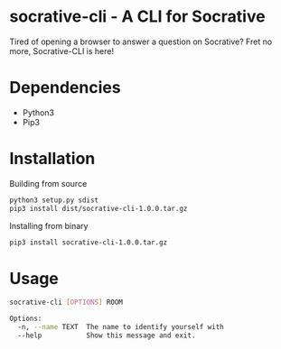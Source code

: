 # socrative-cli - A CLI for Socrative

Tired of opening a browser to answer a question on Socrative? Fret no more, Socrative-CLI is here!

# Dependencies
- Python3
- Pip3

# Installation
Building from source
```bash
python3 setup.py sdist
pip3 install dist/socrative-cli-1.0.0.tar.gz
```

Installing from binary
```bash
pip3 install socrative-cli-1.0.0.tar.gz
```

# Usage

```bash
socrative-cli [OPTIONS] ROOM
```

```bash
Options:
  -n, --name TEXT  The name to identify yourself with
  --help           Show this message and exit.
```
